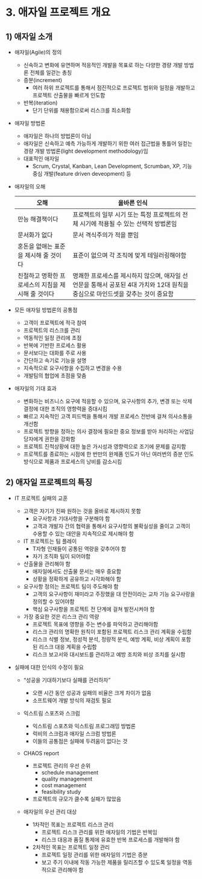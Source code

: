 # 3. 애자일 프로젝트 개요

## 1) 애자일 소개

- 애자일(Agile)의 정의
    - 신속하고 변화에 유연하며 적응적인 개발을 목표로 하는 다양한 경량 개발 방법론 전체를 일걷는 총칭
    - 증분(increment)
        - 여러 하위 프로젝트를 통해서 점진적으로 프로젝트 범위와 일정을 개발하고 프로젝트 산출물을 빠르게 인도함
    - 반복(iteration)
        - 단기 단위를 채용함으로써 리스크를 최소화함
    
- 애자일 방법론
    - 애자일은 하나의 방법론이 아님
    - 애자일은 신속하고 예측 가능하게 개발하기 위한 여러 접근법을 통틀어 일컫는 경량 개발 방법론(light development methodology)임
    - 대표적인 애자일
        - Scrum, Crystal, Kanban, Lean Development, Scrumban, XP, 기능 중심 개발(feature driven deveopment) 등

- 애자일의 오해
    
    
    | 오해 | 올바른 인식 |
    | --- | --- |
    | 만능 해결책이다 | 프로젝트의 일부 시기 또는 특정 프로젝트의 전체 시기에 적용될 수 있는 선택적 방법론임 |
    | 문서화가 없다 | 문서 격식주의가 적을 뿐임 |
    | 혼돈을 없애는 표준을 제시해 줄 것이다 | 표준이 없으며 각 조직에 맞게 테일러링해야함 |
    | 친절하고 명확한 프로세스의 지침을 제시해 줄 것이다 | 명쾌한 프로세스를 제시하지 않으며, 애자일 선언문을 통해서 공포된 4대 가치와 12대 원칙을 중심으로 마인드셋을 갖추는 것이 중요함 |

- 모든 애자일 방법론의 공통점
    - 고객이 프로젝트에 적극 참여
    - 프로젝트의 리스크를 관리
    - 역동적인 일정 관리에 초점
    - 반복에 기반한 프로세스 활용
    - 문서보다는 대화를 주로 사용
    - 간단하고 속기로 기능을 설명
    - 지속적으로 요구사항을 수집하고 변경을 수용
    - 개발팀의 협업에 초점을 맞춤

- 애자일의 기대 효과
    - 변화하는 비즈니스 요구에 적응할 수 있으며, 요구사항의 추가, 변경 또는 삭제 결정에 대한 조직의 영향력을 증대시킴
    - 빠르고 지속적인 고객 피드백을 통해서 개발 프로세스 전반에 걸쳐 의사소통을 개선함
    - 프로젝트 방향을 정하는 의사 결정에 필요한 중요 정보를 받아 처리하는 사업담당자에게 권한을 강화함
    - 프로젝트 진척상황에 대한 높은 가시성과 영향력으로 조기에 문제를 감지함
    - 프로젝트를 종료하는 시점에 한 번만의 완제품 인도가 아닌 여러번의 증분 인도 방식으로 제품과 프로세스의 낭비를 감소시킴

## 2) 애자일 프로젝트의 특징

- IT 프로젝트 실패의 교훈
    - 고객은 자기가 진짜 원하는 것을 올바로 제시하지 못함
        - 요구사항과 기대사항을 구분해야 함
        - 고객과 개발자 간의 협력을 통해서 요구사항의 불확실성을 줄이고 고객이 수용할 수 있는 대안을 지속적으로 제시해야 함
    - IT 프로젝트는 팀 플레이
        - T자형 인재들이 공통된 역량을 갖추어야 함
        - 자기 조직화 팀이 되어야함
    - 산출물을 관리해야 함
        - 애자일에서도 산출물 문서는 매우 중요함
        - 상황을 정확하게 공유하고 시각화해야 함
    - 요구사항 정의는 프로젝트 팀이 주도해야 함
        - 고객의 요구사항이 재미라고 주장했을 대 안전이라는 교차 기능 요구사랑을 정의할 수 있어야함
        - 핵심 요구사항을 프로젝트 전 단계에 걸쳐 발전시켜야 함
    - 가장 중요한 것은 리스크 관리 역량
        - 프로젝트 목표에 영향을 주는 변수를 파악하고 관리해야함
        - 리스크 관리의 명확한 원칙이 포함된 프로젝트 리스크 관리 계획을 수립함
        - 리스크 식별 정보, 정성적 분석, 정량적 분석, 예방 계획, 비상 계획이 포함된 리스크 대응 계획을 수립함
        - 리스크 보고서와 대시보드를 관리하고 예방 조치와 비상 조치를 실시함
        
- 실패에 대한 인식의 수정이 필요
    - “성공을 기대하기보다 실패를 관리하자”
        - 오랜 시간 동안 성공과 실패의 비율은 크게 차이가 없음
        - 소프트웨어 개발 방식의 재검토 필요
        
    - 익스트림 스포츠와 스크럼
        - 익스트림 스포츠와 익스트림 프로그래밍 방법론
        - 럭비의 스크럼과 애자일 스크럼 방법론
        - 이들의 공통점은 실패에 두려움이 없다는 것
    
    - CHAOS report
        - 프로젝트 관리의 우선 순위
            - schedule management
            - quality management
            - cost management
            - feasibility study
        - 프로젝트의 규모가 클수록 실패가 많았음
    
    - 애자일의 우선 관리 대상
        - 1차적인 목표는 프로젝트 리스크 관리
            - 프로젝트 리스크 관리를 위한 애자일의 기법은 반복임
            - 리스크 대응과 품질 통제에 유효한 반복 프로세스를 개발해야 함
        - 2차적인 목표는 프로젝트 일정 관리
            - 프로젝트 일정 관리를 위한 애자일의 기법은 증분
            - 보고 주기 이내에 작동 가능한 제품을 릴리즈할 수 있도록 일정을 역동적으로 관리해야 함